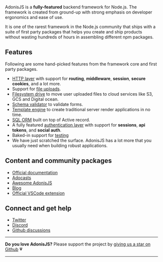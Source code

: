 AdonisJS is a **fully-featured** backend framework for Node.js. The framework is created from ground-up with strong emphasis on developer ergonomics and ease of use.

It is one of the rarest framework in the Node.js community that ships with a suite of first party packages that helps you create and ship products without wasting hundreds of hours in assembling different npm packages.

## Features
Following are some hand-picked features from the framework core and first party packages.

- [HTTP layer](https://docs.adonisjs.com/guides/concepts/http-overview#the-http-layer) with support for **routing**, **middleware**, **session**, **secure cookies**, and a lot more.
- Support for [file uploads](https://docs.adonisjs.com/guides/file-uploads).
- [Filesystem drive](https://docs.adonisjs.com/guides/digging-deeper/drive) to move user uploaded files to cloud services like S3, GCS and Digital ocean.
- [Schema validator](https://docs.adonisjs.com/guides/basics/validation) to validate forms.
- [Template engine](https://docs.adonisjs.com/guides/views/introduction) to create traditional server render applications in no time.
- [SQL ORM](https://docs.adonisjs.com/guides/database/introduction) built on top of Active record.
- A fully featured [authentication layer](https://docs.adonisjs.com/guides/authentication/introduction) with support for **sessions**, **api tokens**, and **social auth**.
- Baked-in support for [testing](https://docs.adonisjs.com/guides/testing/introduction)
- We have just scratched the surface. AdonisJS has a lot more that you usually need when building robust applications.

## Content and community packages

- [Official documentation](https://docs.adonisjs.com/)
- [Adocasts](https://adocasts.com/)
- [Awesome AdonisJS](https://github.com/adonisjs-community/awesome-adonisjs)
- [Blog](https://adonisjs.com/blog/)
- [Official VSCode extension](https://marketplace.visualstudio.com/items?itemName=jripouteau.adonis-vscode-extension)

## Connect and get help

- [Twitter](https://twitter.com/adonisframework)
- [Discord](https://discord.com/invite/vDcEjq6)
- [Github discussions](https://github.com/adonisjs/core/discussions)

---

**Do you love AdonisJS?** Please support the project by [giving us a star on Github](https://github.com/adonisjs/core/stargazers) 💗

---
